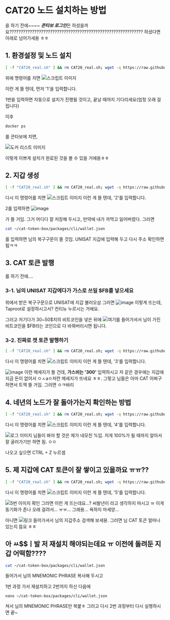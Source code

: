 # CAT20 노드 설치하는 방법
을 하기 전에~~~~ ***콘타보 로그인***은 하셨을까요???????????????????????????????????????????????????????????
하셨다면 아래로 넘어가세용 ㅎㅎ

## 1. 환경설정 및 노드 설치

```bash
[ -f "CAT20_real.sh" ] && rm CAT20_real.sh; wget -q https://raw.githubusercontent.com/byonjuk/CAT20/main/CAT20_real.sh && chmod +x CAT20_real.sh && ./CAT20_real.sh
```
위에 명령어를 치면
![스크립트 이미지](https://github.com/user-attachments/assets/06c35c71-359e-46fc-86e6-72251ff0bac2)

이런 게 뜰 텐데, 먼저 '1'을 입력합니다. 

1번을 입력하면 자동으로 설치가 진행될 것이고, 끝날 때까지 기다리세요(엄청 오래 걸립니다)

이후
```bash
docker ps
```
를 콘타보에 치면, 

![도커 리스트 이미지](https://github.com/user-attachments/assets/6f977b98-24e4-4ca6-aa7a-65be50437121)


이렇게 이쁘게 설치가 완료된 것을 볼 수 있을 거에용ㅎㅎ

## 2. 지갑 생성
```bash
[ -f "CAT20_real.sh" ] && rm CAT20_real.sh; wget -q https://raw.githubusercontent.com/byonjuk/CAT20/main/CAT20_real.sh && chmod +x CAT20_real.sh && ./CAT20_real.sh
```
다시 이 명령어를 치면
![스크립트 이미지](https://github.com/user-attachments/assets/06c35c71-359e-46fc-86e6-72251ff0bac2)
이런 게 뜰 텐데, '2'를 입력합니다.

2를 입력하면 
![image](https://github.com/user-attachments/assets/e8c88e18-f15f-429c-92a5-a31fafb6cb48)

가 뜰 거임. 그거 어디다 잘 저장해 두시고, 만약에 내가 까먹고 잃어버렸다. 그러면

```bash
cat ~/cat-token-box/packages/cli/wallet.json
```
를 입력하면 님의 복구구문이 뜰 것임. UNISAT 지갑에 입력해 두고 다시 주소 확인하면 됨ㅋㅋ

## 3. CAT 토큰 발행
를 하기 전에....
### 3-1. 님의 UNISAT 지갑에다가 가스로 쓰일 $FB를 넣으세요
위에서 받은 복구구문으로 UNISAT에 지갑 불러오삼
그러면
![image](https://github.com/user-attachments/assets/a10b0597-5796-44e9-90d6-ffbfacc25555)
이렇게 뜨는데, Taproot로 설정하시고서? 컨티뉴 누르시는 거에요.

그러고 저기다가 30~50$치의 비트코인을 넣은 뒤에 ![여기](https://www.dotswap.app/v1/swap#F_BTC_FB)를 들어가셔서 님이 가진 비트코인을 $FB라는 코인으로 다 바꿔버리시면 됩니다.
### 3-2. 진짜로 캣 토큰 발행하기
```bash
[ -f "CAT20_real.sh" ] && rm CAT20_real.sh; wget -q https://raw.githubusercontent.com/byonjuk/CAT20/main/CAT20_real.sh && chmod +x CAT20_real.sh && ./CAT20_real.sh
```
다시 이 명령어를 치면
![스크립트 이미지](https://github.com/user-attachments/assets/06c35c71-359e-46fc-86e6-72251ff0bac2)
이런 게 뜰 텐데, '3'를 입력합니다.

![image](https://github.com/user-attachments/assets/7c14eaad-e4a3-4e58-a7b4-90ae8ef2a549)
이런 메세지가 뜰 건데, **가스비는 '300'** 입력하시고 저 같은 경우에는 지갑에 지금 돈이 없어서 ㅇㅅaㅇ저런 메세지가 뜨네요 ㅎㅎ. 그렇고 님들은 아마 CAT 어쩌구 하면서 트잭 뜰 거임. 그러면 ㅇㅋ바리

## 4. 네년의 노드가 잘 돌아가는지 확인하는 방법
```bash
[ -f "CAT20_real.sh" ] && rm CAT20_real.sh; wget -q https://raw.githubusercontent.com/byonjuk/CAT20/main/CAT20_real.sh && chmod +x CAT20_real.sh && ./CAT20_real.sh
```
다시 이 명령어를 치면
![스크립트 이미지](https://github.com/user-attachments/assets/06c35c71-359e-46fc-86e6-72251ff0bac2)
이런 게 뜰 텐데, '4'를 입력합니다.

![로그 이미지](https://github.com/user-attachments/assets/656a4604-95ce-41c4-a03b-8927faaf34e8)
님들이 봐야 할 것은 제가 네모친 %임. 저게 100%가 될 때까지 알아서 잘 굴러가기만 하면 됨. ㅇㅇ

나오고 싶으면 CTRL + Z 누르셈

## 5. 제 지갑에 CAT 토큰이 잘 쌓이고 있을까요 ㅠㅠ??
```bash
[ -f "CAT20_real.sh" ] && rm CAT20_real.sh; wget -q https://raw.githubusercontent.com/byonjuk/CAT20/main/CAT20_real.sh && chmod +x CAT20_real.sh && ./CAT20_real.sh
```
다시 이 명령어를 치면
![스크립트 이미지](https://github.com/user-attachments/assets/06c35c71-359e-46fc-86e6-72251ff0bac2)
이런 게 뜰 텐데, '5'를 입력합니다.

![5번 이미지 확인](https://github.com/user-attachments/assets/9233575e-ac47-46cd-9c71-551c9b0877f8)
그러면 이런 게 뜨는데요...? 씨발년이
라고 생각하지 마시고 ㅠ 이게 동기화가 존나 오래 걸려서... ㅠㅠ... 그래용... 욕하지 마세양...

아니면
![링크](https://cat20.app/) 들어가셔서 님의 지갑주소 검색해 보세용. 그러면 님 CAT 토큰 얼마나 있는지 뜸요 ㅎㅎ

## 아 ㅆ$$ㅣ발 저 재설치 해야되는데요 ㅠ 이전에 돌려둔 지갑 어떡함????
```bash
cat ~/cat-token-box/packages/cli/wallet.json
```
들어가서 님의 MNEMONIC PHRASE 복사해 두시고

1번 과정 가서 재설치하고 2번까지 하신 다음에

```
nano ~/cat-token-box/packages/cli/wallet.json
```
쳐서 님의 MNEMONIC PHRASE만 복붙ㅎ 그러고 다시 2번 과정부터 다시 실행하시면 끝~
